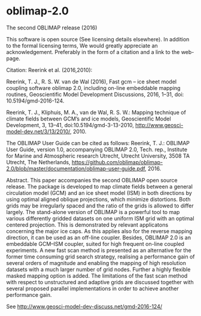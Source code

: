 # oblimap-2.0
The second OBLIMAP release (2016)

This software is open source (See licensing details elsewhere). In addition to the formal licensing terms, We would greatly appreciate an acknowledgement. Preferably in the form of a citation and a link to the web-page.

Citation: Reerink et al. (2016,2010):

Reerink, T. J., R. S. W. van de Wal (2016), Fast gcm – ice sheet model coupling software oblimap 2.0, including on-line embeddable mapping routines, Geoscientific Model Development Discussions, 2016, 1–31, doi: 10.5194/gmd-2016-124.

Reerink, T. J., Kliphuis, M. A., van de Wal, R. S. W.: Mapping technique of climate fields between GCM’s and ice models, Geoscientific Model Development, 3, 13–41, doi:10.5194/gmd-3-13-2010, http://www.geosci-model-dev.net/3/13/2010/, 2010.


The OBLIMAP User Guide can be cited as follows:
Reerink, T. J.: OBLIMAP User Guide, version 1.0, accompanying OBLIMAP 2.0, Tech. rep., Institute for Marine and Atmospheric research Utrecht, Utrecht University, 3508 TA Utrecht, The Netherlands, https://github.com/oblimap/oblimap-2.0/blob/master/documentation/oblimap-user-guide.pdf, 2016.


Abstract. 
This paper accompanies the second OBLIMAP open source release. The package is developed to map climate fields between a general circulation model (GCM) and an ice sheet model (ISM) in both directions by using optimal aligned oblique projections, which minimize distortions. Both grids may be irregularly spaced and the ratio of the grids is allowed to differ largely. The stand-alone version of OBLIMAP is a powerful tool to map various differently gridded datasets on one uniform ISM grid with an optimal centered projection. This is demonstrated by relevant applicatons concerning the major ice caps. As this applies also for the reverse mapping direction, it can be used as an off-line coupler. Besides, OBLIMAP 2.0 is an embeddable GCM–ISM coupler, suited for high frequent on-line coupled experiments. A new fast scan method is presented as an alternative for the former time consuming grid search strategy, realising a performance gain of several orders of magnitude and enabling the mapping of high resolution datasets with a much larger number of grid nodes. Further a highly flexible masked mapping option is added. The limitations of the fast scan method with respect to unstructured and adaptive grids are discussed together with several proposed parallel implementations in order to achieve another performance gain.

See http://www.geosci-model-dev-discuss.net/gmd-2016-124/
